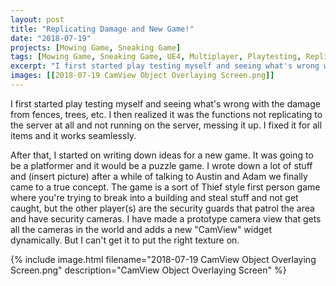 ```yaml
---
layout: post
title: "Replicating Damage and New Game!"
date: "2018-07-19"
projects: [Mowing Game, Sneaking Game]
tags: [Mowing Game, Sneaking Game, UE4, Multiplayer, Playtesting, Replication, Bugs, Programming, Thief, Cameras]
excerpt: "I first started play testing myself and seeing what's wrong with the damage from fences, trees, etc."
images: [[2018-07-19 CamView Object Overlaying Screen.png]]
---
```


I first started play testing myself and seeing what's wrong with the damage from fences, trees, etc. I then realized it was the functions not replicating to the server at all and not running on the server, messing it up. I fixed it for all items and it works seamlessly. 

After that, I started on writing down ideas for a new game. It was going to be a platformer and it would be a puzzle game. I wrote down a lot of stuff and (insert picture) after a while of talking to Austin and Adam we finally came to a true concept. The game is a sort of Thief style first person game where you're trying to break into a building and steal stuff and not get caught, but the other player(s) are the security guards that patrol the area and have security cameras. I have made a prototype camera view that gets all the cameras in the world and adds a new "CamView" widget dynamically. But I can't get it to put the right texture on.

{% include image.html filename="2018-07-19 CamView Object Overlaying Screen.png" description="CamView Object Overlaying Screen" %}